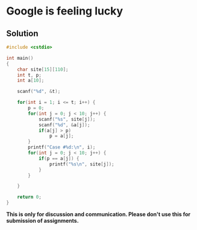 # Google is feeling lucky

## Solution

```c++
#include <cstdio>

int main()
{
    char site[15][110];
    int t, p;
    int a[10];

    scanf("%d", &t);

    for(int i = 1; i <= t; i++) {
        p = 0;
        for(int j = 0; j < 10; j++) {
            scanf("%s", site[j]);
            scanf("%d", &a[j]);
            if(a[j] > p)
                p = a[j];
        }
        printf("Case #%d:\n", i);
        for(int j = 0; j < 10; j++) {
            if(p == a[j]) {
                printf("%s\n", site[j]);
            }
        }

    }

    return 0;
}

```


**This is only for discussion and communication. Please don't use this for submission of assignments.**